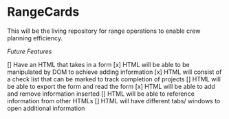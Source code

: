 # RangeCards
This will be the living repository for range operations to enable crew planning efficiency.

*_Future Features_*

[] Have an HTML that takes in a form
[x] HTML will be able to be manipulated by DOM to achieve adding information
[x] HTML will consist of a check list that can be marked to track completion of projects
[] HTML will be able to export the form and read the form
[x] HTML will be able to add and remove information inserted
[] HTML will be able to reference information from other HTMLs
[] HTML will have different tabs/ windows to open additional information


